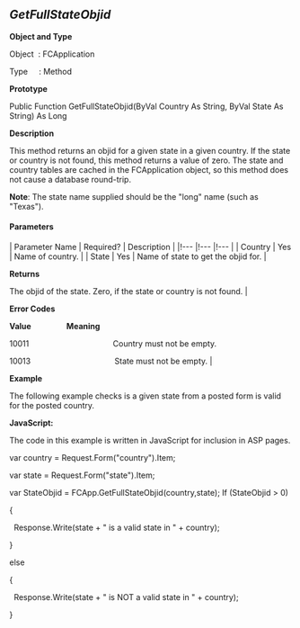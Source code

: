 _GetFullStateObjid_
-------------------

**Object and Type**

Object  : FCApplication

Type     : Method

**Prototype**

Public Function GetFullStateObjid(ByVal Country As String, ByVal State As String) As Long

**Description**

This method returns an objid for a given state in a given country. If the state or country is not found, this method returns a value of zero. The state and country tables are cached in the FCApplication object, so this method does not cause a database round-trip.

**Note**: The state name supplied should be the "long" name (such as "Texas").

#### Parameters

| Parameter Name | Required? | Description |
|!--- |!--- |!--- |
| Country | Yes | Name of country. |
| State | Yes | Name of state to get the objid for. |

**Returns**

The objid of the state. Zero, if the state or country is not found. |

**Error Codes**

**Value**                **Meaning**

10011                                      Country must not be empty.

10013                                      State must not be empty. |

**Example**

The following example checks is a given state from a posted form is valid for the posted country.

**JavaScript:**

The code in this example is written in JavaScript for inclusion in ASP pages.

var country = Request.Form("country").Item;

var state = Request.Form("state").Item;

var StateObjid = FCApp.GetFullStateObjid(country,state); If (StateObjid > 0)

{

  Response.Write(state + " is a valid state in " + country);

}

else

{

  Response.Write(state + " is NOT a valid state in " + country);

}